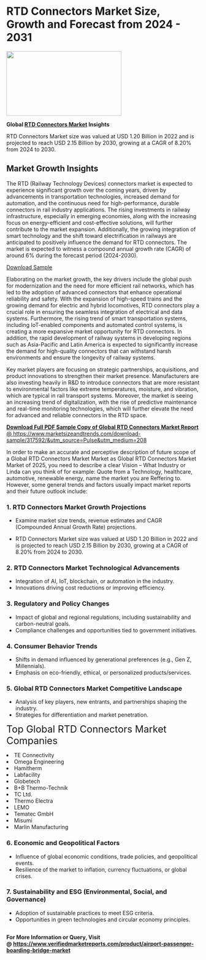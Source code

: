 <H1>RTD Connectors Market Size, Growth and Forecast from 2024 - 2031</H1><img class="aligncenter size-medium wp-image-584254" src="https://thirdeyenews.in/wp-content/uploads/2024/09/Global-Market-Research-300x168.jpeg" alt="" width="300" height="168" /><p><strong>Global&nbsp;<a href="https://www.marketsizeandtrends.com/download-sample/317592/&amp;utm_source=Pulse&amp;utm_medium=208">RTD Connectors Market</a> Insights</strong></p><p>RTD Connectors Market size was valued at USD 1.20 Billion in 2022 and is projected to reach USD 2.15 Billion by 2030, growing at a CAGR of 8.20% from 2024 to 2030.</p><p><h2>Market Growth Insights</h2> <p>The RTD (Railway Technology Devices) connectors market is expected to experience significant growth over the coming years, driven by advancements in transportation technologies, increased demand for automation, and the continuous need for high-performance, durable connectors in rail industry applications. The rising investments in railway infrastructure, especially in emerging economies, along with the increasing focus on energy-efficient and cost-effective solutions, will further contribute to the market expansion. Additionally, the growing integration of smart technology and the shift toward electrification in railways are anticipated to positively influence the demand for RTD connectors. The market is expected to witness a compound annual growth rate (CAGR) of around 6% during the forecast period (2024-2030).</p> <p><a href="#">Download Sample</a></p> <p>Elaborating on the market growth, the key drivers include the global push for modernization and the need for more efficient rail networks, which has led to the adoption of advanced connectors that enhance operational reliability and safety. With the expansion of high-speed trains and the growing demand for electric and hybrid locomotives, RTD connectors play a crucial role in ensuring the seamless integration of electrical and data systems. Furthermore, the rising trend of smart transportation systems, including IoT-enabled components and automated control systems, is creating a more expansive market opportunity for RTD connectors. In addition, the rapid development of railway systems in developing regions such as Asia-Pacific and Latin America is expected to significantly increase the demand for high-quality connectors that can withstand harsh environments and ensure the longevity of railway systems.</p> <p>Key market players are focusing on strategic partnerships, acquisitions, and product innovations to strengthen their market presence. Manufacturers are also investing heavily in R&D to introduce connectors that are more resistant to environmental factors like extreme temperatures, moisture, and vibration, which are typical in rail transport systems. Moreover, the market is seeing an increasing trend of digitalization, with the rise of predictive maintenance and real-time monitoring technologies, which will further elevate the need for advanced and reliable connectors in the RTD space.</p> <p><a href="#"></p><p><span class=""><strong>Download Full PDF Sample Copy of Global RTD Connectors Market Report</strong> @ <a href="https://www.marketsizeandtrends.com/download-sample/317592/&amp;utm_source=Pulse&amp;utm_medium=208" target="_blank">https://www.marketsizeandtrends.com/download-sample/317592/&amp;utm_source=Pulse&amp;utm_medium=208</a></span></p><p>In order to make an accurate and perceptive description of future scope of a Global&nbsp;RTD Connectors Market Market as Global&nbsp;RTD Connectors Market Market of 2025, you need to describe a clear Vision &ndash; What Industry or Linda can you think of for example: Quote from a Technology, healthcare, automotive, renewable energy, name the market you are Reffering to. However, some general trends and factors usually impact market reports and their future outlook include:</p><h3>1.&nbsp;<strong>RTD Connectors Market Growth Projections</strong></h3><ul><li>Examine market size trends, revenue estimates and CAGR (Compounded Annual Growth Rate) projections.</li><li><p>RTD Connectors Market size was valued at USD 1.20 Billion in 2022 and is projected to reach USD 2.15 Billion by 2030, growing at a CAGR of 8.20% from 2024 to 2030.</p></li></ul><h3>2.&nbsp;<strong>RTD Connectors Market Technological Advancements</strong></h3><ul><li>Integration of AI, IoT, blockchain, or automation in the industry.</li><li>Innovations driving cost reductions or improving efficiency.</li></ul><h3>3.&nbsp;<strong>Regulatory and Policy Changes</strong></h3><ul><li>Impact of global and regional regulations, including sustainability and carbon-neutral goals.</li><li>Compliance challenges and opportunities tied to government initiatives.</li></ul><h3>4.&nbsp;<strong>Consumer Behavior Trends</strong></h3><ul><li>Shifts in demand influenced by generational preferences (e.g., Gen Z, Millennials).</li><li>Emphasis on eco-friendly, ethical, or personalized products/services.</li></ul><h3>5.&nbsp;<strong>Global RTD Connectors Market Competitive Landscape</strong></h3><ul><li>Analysis of key players, new entrants, and partnerships shaping the industry.</li><li>Strategies for differentiation and market penetration.</li></ul><p data-pm-slice="1 1 []"><span style="color: inherit; font-family: inherit; font-size: 25px;">Top Global RTD Connectors Market Companies</span></p><div class="" data-test-id=""><p><li>TE Connectivity</li><li> Omega Engineering</li><li> Hamitherm</li><li> Labfacility</li><li> Globetech</li><li> B+B Thermo-Technik</li><li> TC Ltd.</li><li> Thermo Electra</li><li> LEMO</li><li> Tematec GmbH</li><li> Misumi</li><li> Marlin Manufacturing</li></p></div><h3>6.&nbsp;<strong>Economic and Geopolitical Factors</strong></h3><ul><li>Influence of global economic conditions, trade policies, and geopolitical events.</li><li>Resilience of the market to inflation, currency fluctuations, or global crises.</li></ul><h3>7.&nbsp;<strong>Sustainability and ESG (Environmental, Social, and Governance)</strong></h3><ul><li>Adoption of sustainable practices to meet ESG criteria.</li><li>Opportunities in green technologies and circular economy principles.</li></ul><h2><strong style="font-size: 14px;">For More Information or Query, Visit @&nbsp;</strong><a style="background-color: #ffffff; font-size: 14px;" href="https://www.marketsizeandtrends.com/report/rtd-connectors-market/" target="_blank">https://www.verifiedmarketreports.com/product/airport-passenger-boarding-bridge-market</a></h2>
